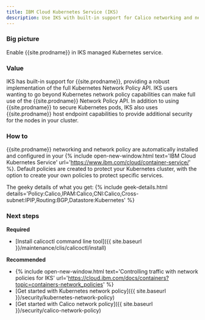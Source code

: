 ```yaml
---
title: IBM Cloud Kubernetes Service (IKS)
description: Use IKS with built-in support for Calico networking and network policy.
---
```


### Big picture

Enable {{site.prodname}} in IKS managed Kubernetes service.

### Value

IKS has built-in support for {{site.prodname}}, providing a robust implementation of the full Kubernetes Network Policy API. IKS users wanting to go beyond Kubernetes network policy capabilities can make full use of the {{site.prodname}} Network Policy API. In addition to using {{site.prodname}} to secure Kubernetes pods, IKS also uses {{site.prodname}} host endpoint capabilities to provide additional security for the nodes in your cluster.

### How to

{{site.prodname}} networking and network policy are automatically installed and configured in your {% include open-new-window.html text='IBM Cloud Kubernetes Service' url='https://www.ibm.com/cloud/container-service/' %}. Default policies are created to protect your Kubernetes cluster, with the option to create your own policies to protect specific services.

The geeky details of what you get:
{% include geek-details.html details='Policy:Calico,IPAM:Calico,CNI:Calico,Cross-subnet:IPIP,Routing:BGP,Datastore:Kubernetes' %}

### Next steps

**Required**
- [Install calicoctl command line tool]({{ site.baseurl }}/maintenance/clis/calicoctl/install)

**Recommended**
- {% include open-new-window.html text='Controlling traffic with network policies for IKS' url='https://cloud.ibm.com/docs/containers?topic=containers-network_policies' %}
- [Get started with Kubernetes network policy]({{ site.baseurl }}/security/kubernetes-network-policy)
- [Get started with Calico network policy]({{ site.baseurl }}/security/calico-network-policy)
